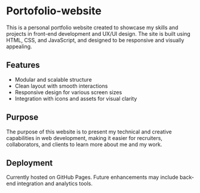 # Portofolio-website
This is a personal portfolio website created to showcase my skills and projects in front-end development and UX/UI design. The site is built using HTML, CSS, and JavaScript, and designed to be responsive and visually appealing.

## Features

- Modular and scalable structure
- Clean layout with smooth interactions
- Responsive design for various screen sizes
- Integration with icons and assets for visual clarity

## Purpose

The purpose of this website is to present my technical and creative capabilities in web development, making it easier for recruiters, collaborators, and clients to learn more about me and my work.

## Deployment

Currently hosted on GitHub Pages. Future enhancements may include back-end integration and analytics tools.


